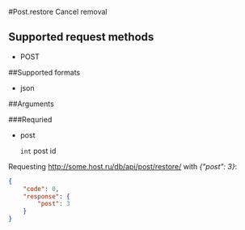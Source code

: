 #Post.restore
Cancel removal

## Supported request methods 
* POST

##Supported formats
* json

##Arguments


###Requried
* post

   ```int``` post id


Requesting http://some.host.ru/db/api/post/restore/ with *{"post": 3}*:
```json
{
    "code": 0,
    "response": {
        "post": 3
    }
}
```
